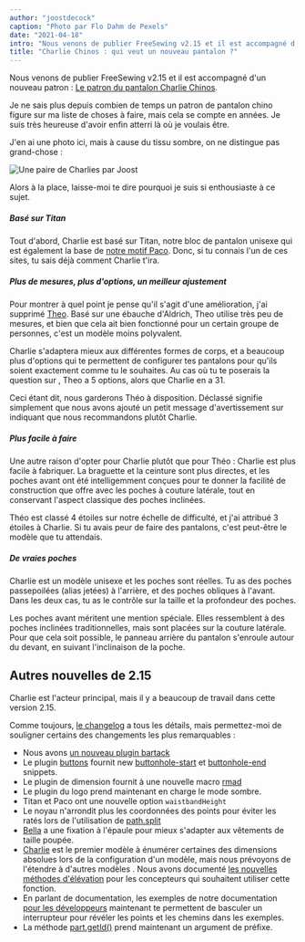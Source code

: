 ```yaml
---
author: "joostdecock"
caption: "Photo par Flo Dahm de Pexels"
date: "2021-04-18"
intro: "Nous venons de publier FreeSewing v2.15 et il est accompagné d'un nouveau patron : Le patron du pantalon Charlie Chinos ."
title: "Charlie Chinos : qui veut un nouveau pantalon ?"
---
```



Nous venons de publier FreeSewing v2.15 et il est accompagné d'un nouveau patron : [Le patron du pantalon Charlie Chinos](/designs/charlie/).

Je ne sais plus depuis combien de temps un patron de pantalon chino figure sur ma liste de choses à faire, mais cela se compte en années. Je suis très heureuse d'avoir enfin atterri là où je voulais être.

J'en ai une photo ici, mais à cause du tissu sombre, on ne distingue pas grand-chose :

![Une paire de Charlies par Joost](https://posts.freesewing.org/uploads/joost_b8dee41025.jpg)


Alors à la place, laisse-moi te dire pourquoi je suis si enthousiaste à ce sujet.

##### Basé sur Titan

Tout d'abord, Charlie est basé sur Titan, notre bloc de pantalon unisexe qui est également la base de [notre motif Paco](/designs/paco/). Donc, si tu connais l'un de ces sites, tu sais déjà comment Charlie t'ira.

##### Plus de mesures, plus d'options, un meilleur ajustement

Pour montrer à quel point je pense qu'il s'agit d'une amélioration, j'ai supprimé [Theo](/designs/theo/). Basé sur une ébauche d'Aldrich, Theo utilise très peu de mesures, et bien que cela ait bien fonctionné pour un certain groupe de personnes, c'est un modèle moins polyvalent.

Charlie s'adaptera mieux aux différentes formes de corps, et a beaucoup plus d'options qui te permettent de configurer tes pantalons pour qu'ils soient exactement comme tu le souhaites. Au cas où tu te poserais la question sur , Theo a 5 options, alors que Charlie en a 31.

Ceci étant dit, nous garderons Théo à disposition. Déclassé signifie simplement que nous avons ajouté un petit message d'avertissement sur indiquant que nous recommandons plutôt Charlie.

##### Plus facile à faire

Une autre raison d'opter pour Charlie plutôt que pour Théo : Charlie est plus facile à fabriquer. La braguette et la ceinture sont plus directes, et les poches avant ont été intelligemment conçues pour te donner la facilité de construction que offre avec les poches à couture latérale, tout en conservant l'aspect classique des poches inclinées.

Théo est classé 4 étoiles sur notre échelle de difficulté, et j'ai attribué 3 étoiles à Charlie. Si tu avais peur de faire des pantalons, c'est peut-être le modèle que tu attendais.

##### De vraies poches

Charlie est un modèle unisexe et les poches sont réelles. Tu as des poches passepoilées (alias jetées) à l'arrière, et des poches obliques à l'avant. Dans les deux cas, tu as le contrôle sur la taille et la profondeur des poches.

Les poches avant méritent une mention spéciale. Elles ressemblent à des poches inclinées traditionnelles, mais sont placées sur la couture latérale. Pour que cela soit possible, le panneau arrière du pantalon s'enroule autour du devant, en suivant l'inclinaison de la poche.

## Autres nouvelles de 2.15

Charlie est l'acteur principal, mais il y a beaucoup de travail dans cette version 2.15.

Comme toujours, [le changelog](https://github.com/freesewing/freesewing/blob/develop/CHANGELOG.md) a tous les détails, mais permettez-moi de souligner certains des changements les plus remarquables :

 - Nous avons [un nouveau plugin bartack](https://freesewing.dev/reference/plugins/bartack/)
 - Le plugin [buttons](https://freesewing.dev/reference/plugins/buttons/) fournit new [buttonhole-start](https://freesewing.dev/reference/snippets/buttonhole-start) et [buttonhole-end](https://freesewing.dev/reference/snippets/buttonhole-end) snippets.
 - Le plugin de dimension [](https://freesewing.dev/reference/plugins/dimension/) fournit à une nouvelle macro [rmad](https://freesewing.dev/reference/macros/rmad/)
 - Le plugin du logo [](https://freesewing.dev/reference/plugins/logo/) prend maintenant en charge le mode sombre.
 - Titan et Paco ont une nouvelle option `waistbandHeight`
 - Le noyau n'arrondit plus les coordonnées des points pour éviter les ratés lors de l'utilisation de [path.split](https://freesewing.dev/reference/api/path/split/)
 - [Bella](/designs/bella/) a une fixation à l'épaule pour mieux s'adapter aux vêtements de taille poupée.
 - [Charlie](/designs/charlie/) est le premier modèle à énumérer certaines des dimensions absolues lors de la configuration d'un modèle, mais nous prévoyons de l'étendre à d'autres modèles . Nous avons documenté [les nouvelles méthodes d'élévation](https://freesewing.dev/reference/api/part/raise) pour les concepteurs qui souhaitent utiliser cette fonction.
 - En parlant de documentation, les exemples de notre documentation [pour les développeurs](https://freesewing.dev/) maintenant te permettent de basculer un interrupteur pour révéler les points et les chemins dans les exemples.
 - La méthode [part.getId()](https://freesewing.dev/reference/api/part/getid/) prend maintenant un argument de préfixe.


